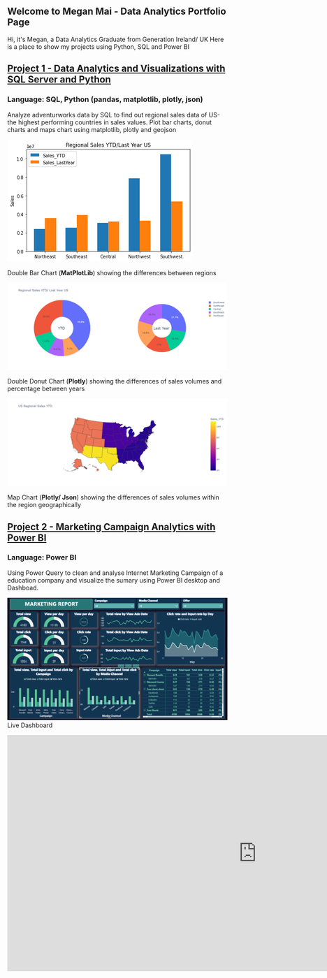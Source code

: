 
## Welcome to Megan Mai - Data Analytics Portfolio Page
Hi, it's Megan, a Data Analytics Graduate from Generation Ireland/ UK
Here is a place to show my projects using Python, SQL and Power BI

## **[Project 1 - Data Analytics and Visualizations with SQL Server and Python](https://github.com/MeganMai/Data-analytics-and-visutalization-with-SQL-and-Python)**
### Language: SQL, Python (pandas, matplotlib, plotly, json)
Analyze adventurworks data by SQL to find out regional sales data of US-the highest performing countries in sales values. 
Plot bar charts, donut charts and maps chart using matplotlib, plotly and geojson


![](images/Double_Bar_Chart.png)

Double Bar Chart (**MatPlotLib**) showing the differences between regions

![](images/Q1.%20RegSales_DPieChart_Megan.png)

Double Donut Chart (**Plotly**) showing the differences of sales volumes and percentage between years

![](images/Q1.Mapplot_RegSalesYTD_Megan.png)

Map Chart (**Plotly/ Json**) showing the differences of sales volumes within the region geographically

## **[Project 2 - Marketing Campaign Analytics with Power BI](https://github.com/MeganMai/Matketing-Campaign-Analytics)**
### Language: Power BI
Using Power Query to clean and analyse Internet Marketing Campaign of a education company and visualize the sumary using Power BI desktop and Dashboad.

![](images/Capture.PNG)
Live Dashboard
<iframe title="Nghia Mai_Captone Project 1_V2_July" width="1140" height="541.25" src="https://app.powerbi.com/reportEmbed?reportId=90d0c425-e190-4abf-883e-1f08c8a98b83&autoAuth=true&ctid=41ab42a9-381b-48cf-8a85-720464922976&config=eyJjbHVzdGVyVXJsIjoiaHR0cHM6Ly93YWJpLXNvdXRoLWVhc3QtYXNpYS1iLXByaW1hcnktcmVkaXJlY3QuYW5hbHlzaXMud2luZG93cy5uZXQvIn0%3D" frameborder="0" allowFullScreen="true"></iframe>

